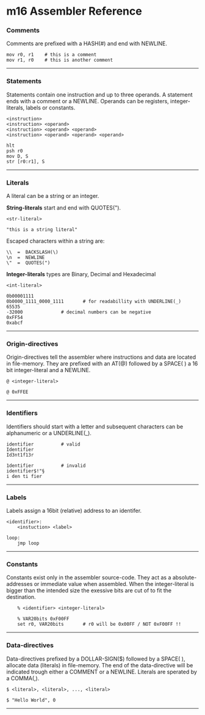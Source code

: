 # m16 Assembler Reference


### Comments
Comments are prefixed with a HASH(#) and end with NEWLINE.

	mov r0, r1    # this is a comment
	mov r1, r0    # this is another comment
---

### Statements
Statements contain one instruction and up to three operands.
A statement ends with a comment or a NEWLINE.
Operands can be registers, integer-literals, labels or constants.

	<instruction> 
	<instruction> <operand>
	<instruction> <operand> <operand>
	<instruction> <operand> <operand> <operand>

	hlt
	psh r0
	mov D, S
	str [r0:r1], S
---

### Literals 
A literal can be a string or an integer.

**String-literals** start and end with QUOTES(").

	<str-literal>

	"this is a string literal"

Escaped characters within a string are:
	
	\\  =  BACKSLASH(\) 
	\n  =  NEWLINE
	\"  =  QUOTES(")

**Integer-literals** types are Binary, Decimal and Hexadecimal
	
	<int-literal>

	0b00001111
	0b0000_1111_0000_1111		# for readabillity with UNDERLINE(_)
	65535
	-32000				# decimal numbers can be negative
	0xFF54
	0xabcf
--- 

### Origin-directives
Origin-directives tell the assembler where instructions and data are 
located in file-memory. They are prefixed with an AT(@) followed by a 
SPACE( ) a 16 bit integer-literal and a NEWLINE.
    
    @ <integer-literal>

    @ 0xFFEE 
---

### Identifiers
Identifiers should start with a letter and subsequent characters
can be alphanumeric or a UNDERLINE(_).
	
	identifier			# valid
	Identifier
	Id3nt1f13r

	1dentifier			# invalid
	identifier$!"§		
	i den ti fier
---

### Labels
Labels assign a 16bit (relative) address to an identifer.

	<identifier>:
		<instuction> <label>

	loop:
		jmp loop
---

### Constants
Constants exist only in the assembler source-code. They act as a 
absolute-addresses or immediate value when assembled.
When the integer-literal is bigger than the intended size the exessive bits
are cut of to fit the destination.

		% <identifier> <integer-literal>

		% VAR20bits 0xF00FF
		set r0, VAR20bits 		# r0 will be 0x00FF / NOT 0xF00FF !!
---

### Data-directives
Data-directives prefixed by a DOLLAR-SIGN($) followed by a SPACE( ), 
allocate data (literals) in file-memory. The end of the data-directive will 
be indicated trough either a COMMENT or a NEWLINE.
Literals are sperated by a COMMA(,).

	$ <literal>, <literal>, ..., <literal>
	
	$ "Hello World", 0
---
